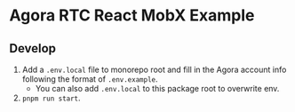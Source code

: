 # Agora RTC React MobX Example

## Develop

1. Add a `.env.local` file to monorepo root and fill in the Agora account info following the format of `.env.example`.
   - You can also add `.env.local` to this package root to overwrite env.
2. `pnpm run start`.

